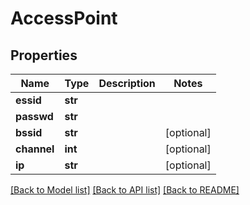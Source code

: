 # AccessPoint

## Properties
Name | Type | Description | Notes
------------ | ------------- | ------------- | -------------
**essid** | **str** |  | 
**passwd** | **str** |  | 
**bssid** | **str** |  | [optional] 
**channel** | **int** |  | [optional] 
**ip** | **str** |  | [optional] 

[[Back to Model list]](../README.md#documentation-for-models) [[Back to API list]](../README.md#documentation-for-api-endpoints) [[Back to README]](../README.md)


